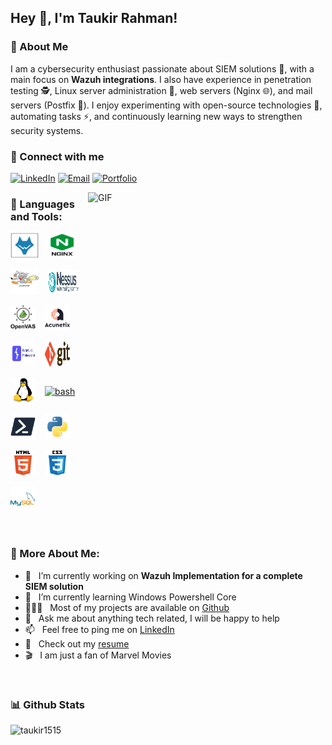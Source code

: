 ## Hey 👋, I'm Taukir Rahman!

### 👋 About Me  

I am a cybersecurity enthusiast passionate about SIEM solutions 🔎, with a main focus on **Wazuh integrations**. I also have experience in penetration testing 🕵️, Linux server administration 🐧, web servers (Nginx 🌐), and mail servers (Postfix 📧). I enjoy experimenting with open-source technologies 🔐, automating tasks ⚡, and continuously learning new ways to strengthen security systems.

### 🤝 Connect with me

[![LinkedIn](https://img.shields.io/badge/LinkedIn-0A66C2?logo=linkedin&logoColor=white)](https://linkedin.com/in/taukirrahman)
[![Email](https://img.shields.io/badge/Email-Contact-blue?logo=gmail&logoColor=white)](mailto:taukir1515@gmail.com)
[![Portfolio](https://img.shields.io/badge/Portfolio-GitHub%20Pages-111?logo=github)](https://pentest-taukir.github.io/taukir1515)


<!-- GIF -->
<img align="right" alt="GIF" 
     src="https://imarticus.org/blog/wp-content/uploads/2021/12/djbwgfw.gif" 
     width="380" height="342"/>


### 🔨 Languages and Tools:

<p align="left" style="display: flex; gap: 15px; flex-wrap: wrap; align-items: center;">

  <!-- Wazuh -->
  <a href="https://wazuh.com/" target="_blank" rel="noreferrer">
    <img src="./images/wazuh.png" alt="Wazuh" width="45" height="40"/>
  </a>


  <!-- Nginx -->
  <a href="https://www.nginx.com" target="_blank" rel="noreferrer">
    <img src="./images/nginx.png" alt="nginx" width="45" height="40"/>
  </a>

  <!-- Postfix -->
  <a href="http://www.postfix.org/" target="_blank" rel="noreferrer">
    <img src="./images/Untitled design(5).png" alt="Postfix" width="45" height="40"/>
  </a>

  <!-- Nessus -->
  <a href="https://www.tenable.com/products/nessus" target="_blank" rel="noreferrer">
    <img src="./images/nessus.png" alt="Nessus" width="50" height="40"/>
  </a>

  <!-- OpenVAS -->
  <a href="https://www.openvas.org/" target="_blank" rel="noreferrer">
    <img src="./images/openvas.png" alt="OpenVAS" width="40" height="40"/>
  </a>

  <!-- Acunetix -->
  <a href="https://www.acunetix.com/" target="_blank" rel="noreferrer">
    <img src="./images/acunetix.png" alt="Acunetix" width="40" height="40"/>
  </a>

  <!-- Burp Suite -->
  <a href="https://portswigger.net/burp" target="_blank" rel="noreferrer">
    <img src="./images/burp_suite.png" alt="Burp_suite" width="40" height="40"/>
  </a>

  <!-- Git -->
  <a href="https://git-scm.com/" target="_blank" rel="noreferrer">
    <img src="./images/git.png" alt="git" width="40" height="40"/>
  </a>

  <!-- Linux -->
  <a href="https://www.linux.org/" target="_blank" rel="noreferrer">
    <img src="https://raw.githubusercontent.com/devicons/devicon/master/icons/linux/linux-original.svg" alt="linux" width="40" height="40"/>
  </a>

  <!-- Bash -->
  <a href="https://www.gnu.org/software/bash/" target="_blank" rel="noreferrer">
    <img src="https://www.vectorlogo.zone/logos/gnu_bash/gnu_bash-icon.svg" alt="bash" width="40" height="40"/>
  </a>

  <!-- Windows PowerShell -->
  <a href="https://learn.microsoft.com/powershell/" target="_blank" rel="noreferrer">
    <img src="https://raw.githubusercontent.com/devicons/devicon/master/icons/powershell/powershell-plain.svg" alt="powershell" width="40" height="40"/>
  </a>

  <!-- Python -->
  <a href="https://www.python.org" target="_blank" rel="noreferrer">
    <img src="https://raw.githubusercontent.com/devicons/devicon/master/icons/python/python-original.svg" alt="python" width="40" height="40"/>
  </a>

  <!-- HTML -->
  <a href="https://www.w3.org/html/" target="_blank" rel="noreferrer">
    <img src="https://raw.githubusercontent.com/devicons/devicon/master/icons/html5/html5-original-wordmark.svg" alt="html5" width="40" height="40"/>
  </a>

  <!-- CSS -->
  <a href="https://www.w3.org/Style/CSS/" target="_blank" rel="noreferrer">
    <img src="https://raw.githubusercontent.com/devicons/devicon/master/icons/css3/css3-original-wordmark.svg" alt="css3" width="40" height="40"/>
  </a>

  <!-- MySQL -->
  <a href="https://www.mysql.com/" target="_blank" rel="noreferrer">
    <img src="https://raw.githubusercontent.com/devicons/devicon/master/icons/mysql/mysql-original-wordmark.svg" alt="mysql" width="40" height="40"/>
  </a>

</p>

<br>

  
### 🧐 More About Me:

- 🔭 &nbsp; I’m currently working on **Wazuh Implementation for a complete SIEM solution**
- 🌱 &nbsp; I’m currently learning Windows Powershell Core   
- 👨🏻‍💻 &nbsp; Most of my projects are available on [Github](https://github.com/Taukir1515)
- 💬 &nbsp; Ask me about anything tech related, I will be happy to help
- 📫 &nbsp; Feel free to ping me on [LinkedIn](https://linkedin.com/in/taukirrahman)
- 📝 &nbsp; Check out my [resume]()
- 🎬 &nbsp; I am just a fan of Marvel Movies

<br>

### 📊 Github Stats
<a href='https://github.com/rahul-jha98/github-stats-transparent'>
  
<a>
  <p>
    <img align="left" src="https://github-readme-stats.vercel.app/api/top-langs?username=taukir1515&show_icons=true&locale=en&layout=compact&bg_color=000000&text_color=868686&border_color=000000" alt="taukir1515" />
  </p>
</a>

